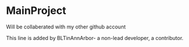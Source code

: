 # MainProject
Will be collaberated with my other github account

This line is added by BLTinAnnArbor- a non-lead developer, a contributor.